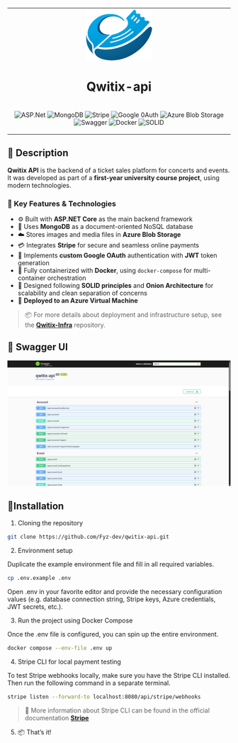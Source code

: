 <table>
  <tr>
    <td width='1200px' height='150px' align="center">
      <div display="">
        <img src="docs/logo.png" width="150x" alt="Qwitix-api logo">
        <h1><strong>Qwitix-api</strong></h1>
      </div>
    </td>
  </tr>

<tr>
 <td>
  <p align='center'>
    <img alt="ASP.Net" src="https://img.shields.io/badge/ASP.Net-black?style=flat&logo=.net">
    <img alt="MongoDB" src="https://img.shields.io/badge/MongoDB-black?style=flat&logo=mongodb">
    <img alt="Stripe" src="https://img.shields.io/badge/Stripe-black?style=flat&logo=stripe">
    <img alt="Google 0Auth" src="https://img.shields.io/badge/Google%200Auth-black?style=flat&logo=auth0">
    <img alt="Azure Blob Storage" src="https://img.shields.io/badge/Azure%20Blob%20Storage-black?style=flat">
    <img alt="Swagger" src="https://img.shields.io/badge/Swagger-black?style=flat&logo=swagger">
    <img alt="Docker" src="https://img.shields.io/badge/Docker-black?style=flat&logo=Docker">
    <img alt="SOLID" src="https://img.shields.io/badge/SOLID-black?style=flat&logo=SOLID">
  </p>
 </td>
</tr>
</table>

## 📝 Description

**Qwitix API** is the backend of a ticket sales platform for concerts and events. It was developed as part of a **first-year university course project**, using modern technologies.

### 🔧 Key Features & Technologies

- ⚙️ Built with **ASP.NET Core** as the main backend framework  
- 🍃 Uses **MongoDB** as a document-oriented NoSQL database  
- ☁️ Stores images and media files in **Azure Blob Storage**  
- 💳 Integrates **Stripe** for secure and seamless online payments  
- 🔐 Implements **custom Google OAuth** authentication with **JWT** token generation  
- 🐳 Fully containerized with **Docker**, using `docker-compose` for multi-container orchestration  
- 🧱 Designed following **SOLID principles** and **Onion Architecture** for scalability and clean separation of concerns  
- 🚀 **Deployed to an Azure Virtual Machine**

> 📦 For more details about deployment and infrastructure setup, see the [**Qwitix-Infra**](https://github.com/Fyz-dev/qwitix-infra) repository.
## 📸 Swagger UI
![Swagger UI Screenshot](docs/swagger-ui.png)

## 🔧Installation

1. Cloning the repository

```bash
git clone https://github.com/Fyz-dev/qwitix-api.git
```

2. Environment setup
   
Duplicate the example environment file and fill in all required variables.
```bash
cp .env.example .env
```
Open .env in your favorite editor and provide the necessary configuration values (e.g. database connection string, Stripe keys, Azure credentials, JWT secrets, etc.).

3. Run the project using Docker Compose
   
Once the .env file is configured, you can spin up the entire environment.
```bash
docker compose --env-file .env up
```
4. Stripe CLI for local payment testing
   
To test Stripe webhooks locally, make sure you have the Stripe CLI installed. Then run the following command in a separate terminal.
```bash
stripe listen --forward-to localhost:8080/api/stripe/webhooks
```
>📖 More information about Stripe CLI can be found in the official documentation [**Stripe**](https://docs.stripe.com/webhooks#test-webhook)

5. 📦 That’s it!
